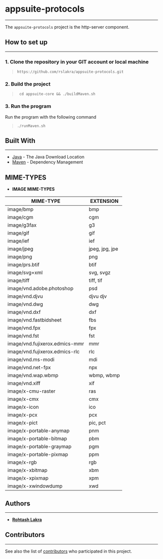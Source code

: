 # appsuite-protocols

---

The ```appsuite-protocols``` project is the http-server component.

## How to set up

---

### 1. Clone the repository in your GIT account or local machine

> ```https://github.com/rslakra/appsuite-protocols.git```

### 2. Build the project

> ``` cd appsuite-core && ./buildMaven.sh```

### 3. Run the program

Run the program with the following command

> ```./runMaven.sh```

## Built With

---

* [Java](https://www.java.com/en/download/mac_download.jsp) - The Java Download Location
* [Maven](https://maven.apache.org/) - Dependency Management


## MIME-TYPES

- **IMAGE MIME-TYPES**

| MIME-TYPE | EXTENSION |
|-----------|-----------|
| image/bmp | bmp |
| image/cgm | cgm |
| image/g3fax | g3 |
| image/gif | gif |
| image/ief | ief |
| image/jpeg | jpeg, jpg, jpe |
| image/png | png |
| image/prs.btif | btif |
| image/svg+xml | svg, svgz |
| image/tiff | tiff, tif |
| image/vnd.adobe.photoshop | psd |
| image/vnd.djvu | djvu djv |
| image/vnd.dwg | dwg |
| image/vnd.dxf | dxf |
| image/vnd.fastbidsheet | fbs |
| image/vnd.fpx | fpx |
| image/vnd.fst | fst |
| image/vnd.fujixerox.edmics-mmr | mmr |
| image/vnd.fujixerox.edmics-rlc | rlc |
| image/vnd.ms-modi | mdi |
| image/vnd.net-fpx | npx |
| image/vnd.wap.wbmp | wbmp, wbmp |
| image/vnd.xiff | xif |
| image/x-cmu-raster | ras |
| image/x-cmx | cmx |
| image/x-icon | ico |
| image/x-pcx | pcx |
| image/x-pict | pic, pct |
| image/x-portable-anymap | pnm |
| image/x-portable-bitmap | pbm |
| image/x-portable-graymap | pgm |
| image/x-portable-pixmap | ppm |
| image/x-rgb | rgb |
| image/x-xbitmap | xbm |
| image/x-xpixmap | xpm |
| image/x-xwindowdump | xwd |



## Authors

---

* [**Rohtash Lakra**](https://github.com/rslakra)

## Contributors

---
See also the list of [contributors](https://github.com/rslakra/AppSuite.git/contributors) who participated in
this project.
